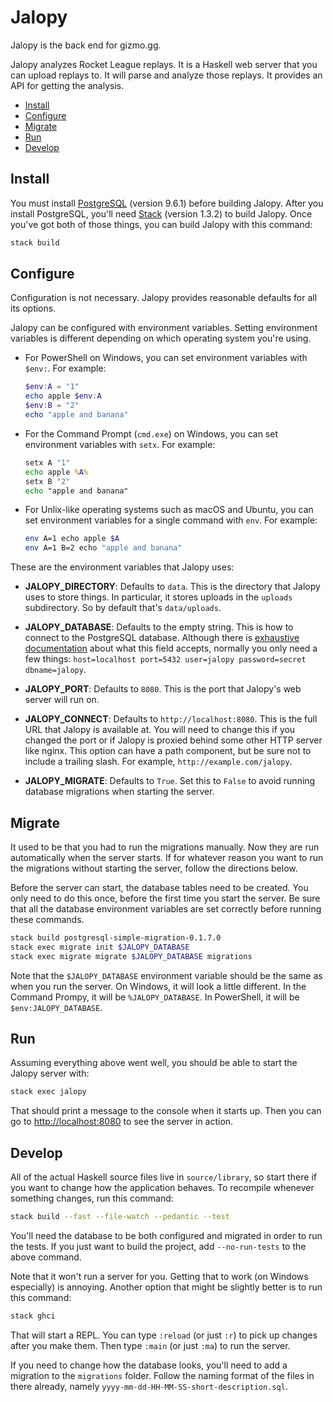 # Jalopy

Jalopy is the back end for gizmo.gg.

Jalopy analyzes Rocket League replays. It is a Haskell web server that you can
upload replays to. It will parse and analyze those replays. It provides an API
for getting the analysis.

-   [Install](#install)
-   [Configure](#configure)
-   [Migrate](#migrate)
-   [Run](#run)
-   [Develop](#develop)

## Install

You must install [PostgreSQL][] (version 9.6.1) before building Jalopy. After
you install PostgreSQL, you'll need [Stack][] (version 1.3.2) to build Jalopy.
Once you've got both of those things, you can build Jalopy with this command:

``` sh
stack build
```

## Configure

Configuration is not necessary. Jalopy provides reasonable defaults for all its
options.

Jalopy can be configured with environment variables. Setting environment
variables is different depending on which operating system you're using.

-   For PowerShell on Windows, you can set environment variables with `$env:`.
    For example:

    ``` powershell
    $env:A = "1"
    echo apple $env:A
    $env:B = "2"
    echo "apple and banana"
    ```

-   For the Command Prompt (`cmd.exe`) on Windows, you can set environment
    variables with `setx`. For example:

    ``` cmd
    setx A "1"
    echo apple %A%
    setx B "2"
    echo "apple and banana"
    ```

-   For Unlix-like operating systems such as macOS and Ubuntu, you can set
    environment variables for a single command with `env`. For example:

    ``` sh
    env A=1 echo apple $A
    env A=1 B=2 echo "apple and banana"
    ```

These are the environment variables that Jalopy uses:

- **JALOPY_DIRECTORY**: Defaults to `data`. This is the directory that Jalopy
  uses to store things. In particular, it stores uploads in the `uploads`
  subdirectory. So by default that's `data/uploads`.

- **JALOPY_DATABASE**: Defaults to the empty string. This is how to connect to
  the PostgreSQL database. Although there is [exhaustive documentation][]
  about what this field accepts, normally you only need a few things:
  `host=localhost port=5432 user=jalopy password=secret dbname=jalopy`.

- **JALOPY_PORT**: Defaults to `8080`. This is the port that Jalopy's web
  server will run on.

- **JALOPY_CONNECT**: Defaults to `http://localhost:8080`. This is the full URL
  that Jalopy is available at. You will need to change this if you changed the
  port or if Jalopy is proxied behind some other HTTP server like nginx. This
  option can have a path component, but be sure not to include a trailing
  slash. For example, `http://example.com/jalopy`.

- **JALOPY_MIGRATE**: Defaults to `True`. Set this to `False` to avoid running
  database migrations when starting the server.

## Migrate

It used to be that you had to run the migrations manually. Now they are run
automatically when the server starts. If for whatever reason you want to run
the migrations without starting the server, follow the directions below.

Before the server can start, the database tables need to be created. You only
need to do this once, before the first time you start the server. Be sure that
all the database environment variables are set correctly before running these
commands.

``` sh
stack build postgresql-simple-migration-0.1.7.0
stack exec migrate init $JALOPY_DATABASE
stack exec migrate migrate $JALOPY_DATABASE migrations
```

Note that the `$JALOPY_DATABASE` environment variable should be the same as
when you run the server. On Windows, it will look a little different. In the
Command Prompy, it will be `%JALOPY_DATABASE`. In PowerShell, it will be
`$env:JALOPY_DATABASE`.

## Run

Assuming everything above went well, you should be able to start the Jalopy
server with:

``` sh
stack exec jalopy
```

That should print a message to the console when it starts up. Then you can go
to <http://localhost:8080> to see the server in action.

## Develop

All of the actual Haskell source files live in `source/library`, so start there
if you want to change how the application behaves. To recompile whenever
something changes, run this command:

``` sh
stack build --fast --file-watch --pedantic --test
```

You'll need the database to be both configured and migrated in order to run the
tests. If you just want to build the project, add `--no-run-tests` to the
above command.

Note that it won't run a server for you. Getting that to work (on Windows
especially) is annoying. Another option that might be slightly better is to run
this command:

``` sh
stack ghci
```

That will start a REPL. You can type `:reload` (or just `:r`) to pick up
changes after you make them. Then type `:main` (or just `:ma`) to run the
server.

If you need to change how the database looks, you'll need to add a migration to
the `migrations` folder. Follow the naming format of the files in there
already, namely `yyyy-mm-dd-HH-MM-SS-short-description.sql`.

[PostgreSQL]: https://www.postgresql.org
[Stack]: https://docs.haskellstack.org/en/stable/README/
[exhaustive documentation]: https://www.stackage.org/haddock/lts-7.17/postgresql-simple-0.5.2.1/Database-PostgreSQL-Simple.html#v:connectPostgreSQL
